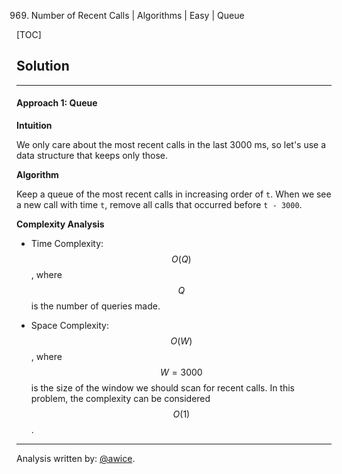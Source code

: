 969. Number of Recent Calls | Algorithms | Easy | Queue

[TOC]

## Solution
---
#### Approach 1: Queue

**Intuition**

We only care about the most recent calls in the last 3000 ms, so let's use a data structure that keeps only those.

**Algorithm**

Keep a queue of the most recent calls in increasing order of `t`.  When we see a new call with time `t`, remove all calls that occurred before `t - 3000`.



**Complexity Analysis**

* Time Complexity:  $$O(Q)$$, where $$Q$$ is the number of queries made.

* Space Complexity:  $$O(W)$$, where $$W = 3000$$ is the size of the window we should scan for recent calls.  In this problem, the complexity can be considered $$O(1)$$.




---


Analysis written by: [@awice](https://leetcode.com/awice).
